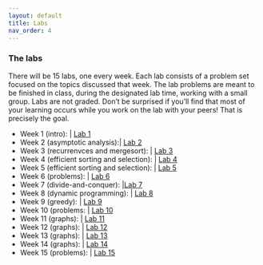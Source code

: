 ```yaml
---
layout: default 
title: Labs 
nav_order: 4
---
```


### The labs 

There will be 15 labs, one every week. Each lab consists of a problem set focused on the topics discussed that week. The lab problems are meant to be finished in class, during the designated lab time, working with a small group. Labs are not graded. Don’t be surprised if you’ll find that most of your learning occurs while you work on the lab with your peers! That is precisely the goal. 

* Week 1 (intro):  | [Lab 1](docs/week1-lab.pdf)  
* Week 2 (asymptotic analysis):|  [Lab 2](docs/week2-lab.pdf) 
* Week 3 (recurrenvces and mergesort):  | [Lab 3](docs/week3-lab.pdf)   
* Week 4 (efficient sorting and selection): |   [Lab 4](docs/week4-lab.pdf)   
* Week 5 (efficient sorting and selection): |  [Lab 5](docs/week5-lab.pdf)   
* Week 6 (problems): |  [Lab 6](docs/week6-lab.pdf)   
* Week 7 (divide-and-conquer):   |[Lab 7](docs/week7-lab.pdf)  
* Week 8 (dynamic programming): |   [Lab 8](docs/week8-lab.pdf)   
* Week 9 (greedy): |  [Lab 9](docs/week9-lab.pdf)   
* Week 10 (problems: | [Lab 10](docs/week10-lab.pdf)  
* Week 11 (graphs):  | [Lab 11](docs/week11-lab.pdf)  
* Week 12 (graphs):  | [Lab 12](docs/week12-lab.pdf)   
* Week 13 (graphs):  | [Lab 13](docs/week13-lab.pdf)  
* Week 14 (graphs):  | [Lab 14](docs/week14-lab.pdf)   
* Week 15 (problems): | [Lab 15](docs/week15-lab.pdf)   

